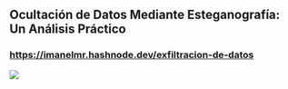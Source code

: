 ## Ocultación de Datos Mediante Esteganografía: Un Análisis Práctico
### https://imanelmr.hashnode.dev/exfiltracion-de-datos
<img src="esteganografía.png">
